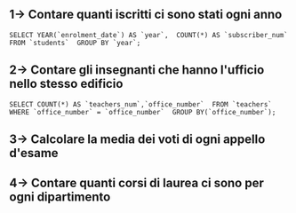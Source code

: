 ## 1-> Contare quanti iscritti ci sono stati ogni anno
``
SELECT YEAR(`enrolment_date`) AS `year`, 
COUNT(*) AS `subscriber_num` 
FROM `students` 
GROUP BY `year`;
``
## 2-> Contare gli insegnanti che hanno l'ufficio nello stesso edificio
``
SELECT COUNT(*) AS `teachers_num`,`office_number` 
FROM `teachers` 
WHERE `office_number` = `office_number` 
GROUP BY(`office_number`);
``
## 3-> Calcolare la media dei voti di ogni appello d'esame
## 4-> Contare quanti corsi di laurea ci sono per ogni dipartimento

